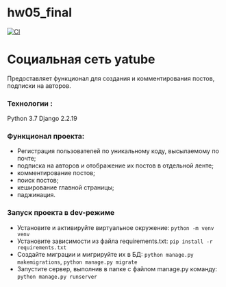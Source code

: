 # hw05_final

[![CI](https://github.com/yandex-praktikum/hw05_final/actions/workflows/python-app.yml/badge.svg?branch=master)](https://github.com/yandex-praktikum/hw05_final/actions/workflows/python-app.yml)

# Социальная сеть yatube
Предоставляет функционал для создания и комментирования постов, подписки на авторов.
### Технологии :
Python 3.7 
Django 2.2.19

### Функционал проекта: 
- Регистрация пользователей по уникальному коду, высылаемому по почте;
- подписка на авторов и отображение их постов в отдельной ленте;
- комментирование постов;
- поиск постов;
- кеширование главной страницы;
- паджинация.

### Запуск проекта в dev-режиме 
- Установите и активируйте виртуальное окружение: ```python -m venv venv```
- Установите зависимости из файла requirements.txt: ``` pip install -r requirements.txt ``` 
- Создайте миграции и мигрируйте их в БД: ```python manage.py makemigrations```, ```python manage.py migrate```
-  Запустите сервер, выполнив в папке с файлом manage.py команду: ``` python manage.py runserver ``` 
